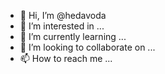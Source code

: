 - 👋 Hi, I’m @hedavoda
- 👀 I’m interested in ...
- 🌱 I’m currently learning ...
- 💞️ I’m looking to collaborate on ...
- 📫 How to reach me ...

<!---
hedavoda/hedavoda is a ✨ special ✨ repository because its `README.md` (this file) appears on your GitHub profile.
You can click the Preview link to take a look at your changes.
--->
